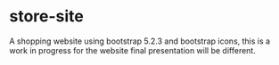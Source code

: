 # store-site
A shopping website using bootstrap 5.2.3 and bootstrap icons, this is a work in progress for the website final presentation will be different.
